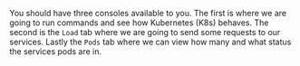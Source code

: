 
You should have three consoles available to you.
The first is where we are going to run commands and see how Kubernetes (K8s) behaves.
The second is the `Load` tab where we are going to send some requests to our services.
Lastly the `Pods` tab where we can view how many and what status the services pods are in.